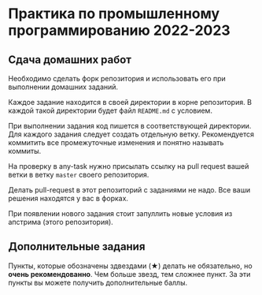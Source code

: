 # Практика по промышленному программированию 2022-2023

## Сдача домашних работ
Необходимо сделать форк репозитория и использовать его при выполнении домашних заданий.

Каждое задание находится в своей директории в корне репозитория. 
В каждой такой директории будет файл `README.md` с условием.

При выполнении задания код пишется в соответствующей директории. Для каждого задания следует создать отдельную ветку. Рекомендуется коммитить все промежуточные изменения и понятно называть коммиты.

На проверку в any-task нужно присылать ссылку на pull request вашей ветки в ветку `master` своего репозитория.

Делать pull-request в этот репозиторий с заданиями не надо.
Все ваши решения находятся у вас в форках.

При появлении нового задания стоит запуллить новые условия из апстрима (этого репозитория).

## Дополнительные задания
Пункты, которые обозначены здвездами (★) делать не обязательно, но **очень рекомендованно**. Чем больше звезд, тем сложнее пункт. За эти пункты вы можете получить дополнительные баллы.
